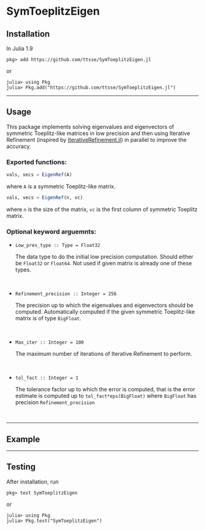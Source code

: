 # SymToeplitzEigen

## Installation

In Julia 1.9
```julia-repl
pkg> add https://github.com/ttsse/SymToeplitzEigen.jl
```
or
```julia-repl
julia> using Pkg
julia> Pkg.add("https://github.com/ttsse/SymToeplitzEigen.jl")
```
___
## Usage

This package implements solving eigenvalues and eigenvectors of symmetric Toeplitz-like matrices in low precision and then using Iterative Refinement (inspired by [IterativeRefinement.jl](https://github.com/RalphAS/IterativeRefinement.jl)) in parallel to improve the accuracy.

### Exported functions:

```julia
vals, vecs = EigenRef(A)
```

where `A` is a symmetric Toeplitz-like matrix.

```julia
vals, vecs = EigenRef(n, vc)
```

where `n` is the size of the matrix, `vc` is the first column of symmetric Toeplitz matrix.

<!-- #Refinement_precision :: Integer = 256, Max_iter :: Integer = 10, tol_fact :: Integer = 1 -->

### Optional keyword arguemnts:

* `Low_pres_type :: Type = Float32`

    The data type to do the initial low precision computation. Should either be `Float32` or `Float64`. Not used if given matrix is already one of these types.
  

<br />

* `Refinement_precision :: Integer = 256`
    
    The precision up to which the eigenvalues and eigenvectors should be computed. Automatically computed if the given symmetric Toeplitz-like matrix is of type `BigFloat`.

<br />

* `Max_iter :: Integer = 100`

    The maximum number of iterations of Iterative Refinement to perform.

    <br />

* `tol_fact :: Integer = 1`

    The tolerance factor up to which the error is computed, that is the error estimate is computed up to `tol_fact*eps(BigFloat)` where `BigFloat` has precision `Refinement_precision`

    <br />
___
## Example

___
## Testing
After installation, run
```julia-repl
pkg> test SymToeplitzEigen
```
or
```julia-repl
julia> using Pkg
julia> Pkg.test("SymToeplitzEigen")
```